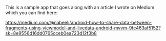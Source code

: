 This is a sample app that goes along with an article I wrote on Medium which you can find here:

https://medium.com/@nabeelj/android-how-to-share-data-between-fragments-using-viewmodel-and-livedata-android-mvvm-9fc463af5152?sk=8e9556d16dd0765cceb0ea723d12f3b8
